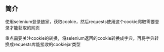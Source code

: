 ## 简介
使用selenium登录链家，获取cookie，然后requests使用这个cookie爬取需要登录才能获取的网页

重点需要关注cookie的转换，将selenium返回的cookie转换成字典，再将字典转换成requests库能接收的cookiejar类型